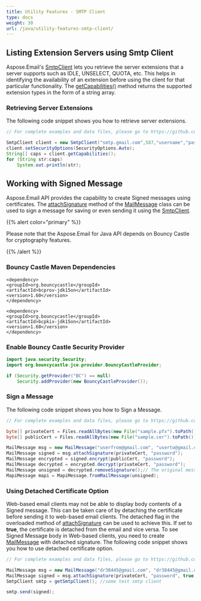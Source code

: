 ```yaml
---
title: Utility Features - SMTP Client
type: docs
weight: 30
url: /java/utility-features-smtp-client/
---
```



## **Listing Extension Servers using Smtp Client**
Aspose.Email's [SmtpClient](https://reference.aspose.com/email/java/com.aspose.email/SmtpClient) lets you retrieve the server extensions that a server supports such as IDLE, UNSELECT, QUOTA, etc. This helps in identifying the availability of an extension before using the client for that particular functionality. The [getCapabilities()](https://reference.aspose.com/email/java/com.aspose.email/EmailClient#getCapabilities\(\)) method returns the supported extension types in the form of a string array.
### **Retrieving Server Extensions**
The following code snippet shows you how to retrieve server extensions.


~~~Java
// For complete examples and data files, please go to https://github.com/aspose-email/Aspose.Email-for-Java

SmtpClient client = new SmtpClient("smtp.gmail.com",587,"username","password");
client.setSecurityOptions(SecurityOptions.Auto);
String[] caps = client.getCapabilities();
for (String str:caps)
	System.out.println(str);
~~~
## **Working with Signed Message**
Aspose.Email API provides the capability to create Signed messages using certificates. The [attachSignature](https://reference.aspose.com/email/java/com.aspose.email/MailMessage#attachSignature\(byte[],%20java.lang.String\)) method of the [MailMessage](https://reference.aspose.com/email/java/com.aspose.email/MailMessage) class can be used to sign a message for saving or even sending it using the [SmtpClient](https://reference.aspose.com/email/java/com.aspose.email/SmtpClient).

{{% alert color="primary" %}} 

Please note that the Aspose.Email for Java API depends on Bouncy Castle for cryptography features.

{{% /alert %}} 

### **Bouncy Castle Maven Dependencies**



~~~
<dependency>
<groupId>org.bouncycastle</groupId>
<artifactId>bcprov-jdk15on</artifactId>
<version>1.60</version>
</dependency>

<dependency>
<groupId>org.bouncycastle</groupId>
<artifactId>bcpkix-jdk15on</artifactId>
<version>1.60</version>
</dependency>
~~~
### **Enable Bouncy Castle Security Provider**



~~~java
import java.security.Security;
import org.bouncycastle.jce.provider.BouncyCastleProvider;

if (Security.getProvider("BC") == null)
    Security.addProvider(new BouncyCastleProvider());
~~~

### **Sign a Message**
The following code snippet shows you how to Sign a Message.


~~~Java
// For complete examples and data files, please go to https://github.com/aspose-email/Aspose.Email-for-Java

byte[] privateCert = Files.readAllBytes(new File("sample.pfx").toPath());
byte[] publicCert = Files.readAllBytes(new File("sample.cer").toPath());

MailMessage msg = new MailMessage("userfrom@gmail.com", "userto@gmail.com", "Signed message only", "Test Body of signed message");
MailMessage signed = msg.attachSignature(privateCert, "password");
MailMessage encrypted = signed.encrypt(publicCert, "password");
MailMessage decrypted = encrypted.decrypt(privateCert, "password");
MailMessage unsigned = decrypted.removeSignature();// The original message with proper body
MapiMessage mapi = MapiMessage.fromMailMessage(unsigned);
~~~
### **Using Detached Certificate Option**
Web-based email clients may not be able to display body contents of a Signed message. This can be taken care of by detaching the certificate before sending it to web-based email clients. The detached flag in the overloaded method of [attachSignature](https://reference.aspose.com/email/java/com.aspose.email/MailMessage#attachSignature\(byte[],%20java.lang.String\)) can be used to achieve this. If set to **true**, the certificate is detached from the email and vice versa. To see Signed Message body in Web-based clients, you need to create [MailMessage](https://reference.aspose.com/email/java/com.aspose.email/MailMessage) with detached signature. The following code snippet shows you how to use detached certificate option.


~~~Java
// For complete examples and data files, please go to https://github.com/aspose-email/Aspose.Email-for-Java

MailMessage msg = new MailMessage("dr38445@gmail.com", "dr38445@gmail.com", "subject:Signed message only by AE", "body:Test Body of signed message by AE");
MailMessage signed = msg.attachSignature(privateCert, "password", true);
SmtpClient smtp = getSmtpClient(); //some test smtp client

smtp.send(signed);
~~~
